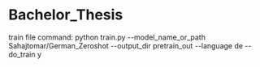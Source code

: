 # Bachelor_Thesis


train file command:
python train.py --model_name_or_path Sahajtomar/German_Zeroshot --output_dir pretrain_out --language de --do_train y